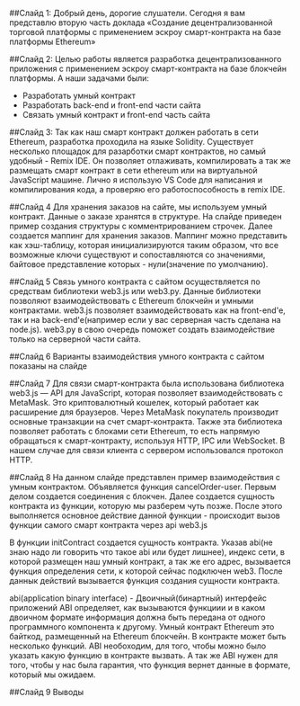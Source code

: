 ##Слайд 1:
Добрый день, дорогие слушатели. Сегодня я вам представлю вторую часть доклада «Создание децентрализованной торговой платформы с применением эскроу смарт-контракта на базе платформы Ethereum»

##Слайд 2:
Целью работы является разработка децентрализованного приложения с применением эскроу смарт-контракта на базе блокчейн платформы. А наши задачами были:
* Разработать умный контракт
* Разработать back-end и front-end части сайта 
* Связать умный контракт и front-end часть сайта

##Слайд 3:
Так как наш смарт контракт должен работать в сети Ethereum, разработка проходила на языке Solidity. 
Существует несколько площадок для разарботки смарт контрактов, но самый удобный - Remix IDE. Он позволяет отлаживать, компилировать а так же размещать смарт контракт в сети ethereum или на виртуальной JavaScript машине. 
Лично я использую VS Code для написания и компилирования кода, а проверяю его работоспособность в remix IDE.

##Слайд 4
Для хранения заказов на сайте, мы используем умный контракт. 
Данные о заказе хранятся в структуре. На слайде приведен пример создания структуры с комментрированием строчек. Далее создается маппинг для хранения заказов. 
Маппинг можно представить как хэш-таблицу, которая  инициализируются таким образом, что все возможные ключи существуют и сопоставляются со значениями, байтовое представление которых - нули(значение по умолчанию).

##Слайд 5
Связь умного контракта с сайтом осуществляется по средствам библиотеки web3.js или web3.py. Данные библиотеки позволяют взаимодействовать с Ethereum блокчейн и умными контрактами. web3.js позволяет взаимодействовать как на front-end'e, так и на back-end'e(например если у вас серверная часть сделана на node.js). web3.py в свою очередь поможет создать взаимодействие только на серверной части сайта.

##Cлайд 6
Варианты взаимодействия умного контракта с сайтом показаны на слайде

##Слайд 7 
Для связи смарт-контракта была использована библиотека web3.js — API для JavaScript, которая позволяет взаимодействовать с MetaMask. Это криптовалютный кошелек, который работает как расширение для браузеров. Через MetaMask покупатель производит основные транзакции на счет смарт-контракта. Также эта библиотека позволяет работать с блоками сети Ethereum, то есть напрямую обращаться к смарт-контракту, используя HTTP, IPC или WebSocket. В нашем случае для связи клиента с сервером использовался протокол HTTP.

##Слайд 8
На данном слайде представлен пример взаимодействия с умным контрактом.
Объявляется функция cancelOrder-user. Первым делом создается соединения с
блокчен. Далее создается сущность контракта из функции, которую мы разберем чуть
позже. После этого выполняется основное действие данной функции - происходит
вызов функции самого смарт контракта через api web3.js

В функции initContract создается сущность контракта. Указав abi(не знаю надо ли
говорить что такое abi или будет лишнее), индекс сети, в
которой размещен наш умный контракт, а так же его адрес, вызывается функция
определения сети, к которой сейчас подключен web3. После даннык действий
вызывается функция создания сущности контракта. 

abi(application binary interface) - Двоичный(бинартный) интерфейс приложений
ABI определяет, как вызываются функциии и в каком двоичном формате информация должна быть передана от одного программного компонента к другому.
Умный контракт Ethereum это байткод, размещенный на Ethereum блокчейн. В контракте может быть несколько функций. ABI  необоходим, для того, чтобы можно было указать какую функцию в контракте  вызвать. А так же ABI нужен для того, чтобы у нас была гарантия, что функция вернет данные в формате, который мы ожидаем.

##Слайд 9 
Выводы


